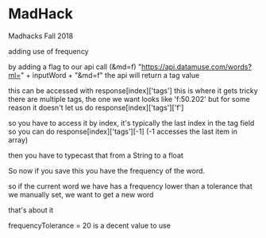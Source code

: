 # MadHack
Madhacks Fall 2018


adding use of frequency

by adding a flag to our api call (&md=f)
"https://api.datamuse.com/words?ml=" + inputWord + "&md=f"
the api will return a tag value

this can be accessed with response[index]['tags']
this is where it gets tricky
there are multiple tags, the one we want looks like 'f:50.202'
but for some reason it doesn't let us do response[index]['tags']['f']

so you have to access it by index, it's typically the last index in the tag field
so you can do response[index]['tags'][-1] (-1 accesses the last item in array)

then you have to typecast that from a String to a float

So now if you save this you have the frequency of the word.

so if the current word we have has a frequency lower than a tolerance that we manually set, we want to get a new word

that's about it

frequencyTolerance = 20 is a decent value to use
